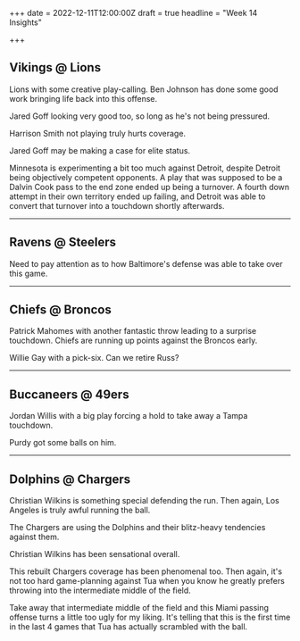 +++
date = 2022-12-11T12:00:00Z
draft = true
headline = "Week 14 Insights"

+++
## Vikings @ Lions

Lions with some creative play-calling. Ben Johnson has done some good work bringing life back into this offense.

Jared Goff looking very good too, so long as he's not being pressured.

Harrison Smith not playing truly hurts coverage.

Jared Goff may be making a case for elite status.

Minnesota is experimenting a bit too much against Detroit, despite Detroit being objectively competent opponents. A play that was supposed to be a Dalvin Cook pass to the end zone ended up being a turnover. A fourth down attempt in their own territory ended up failing, and Detroit was able to convert that turnover into a touchdown shortly afterwards.

***

## Ravens @ Steelers

Need to pay attention as to how Baltimore's defense was able to take over this game.

***

## Chiefs @ Broncos

Patrick Mahomes with another fantastic throw leading to a surprise touchdown. Chiefs are running up points against the Broncos early.

Willie Gay with a pick-six. Can we retire Russ?

***

## Buccaneers @ 49ers

Jordan Willis with a big play forcing a hold to take away a Tampa touchdown.

Purdy got some balls on him.

***

## Dolphins @ Chargers

Christian Wilkins is something special defending the run. Then again, Los Angeles is truly awful running the ball.

The Chargers are using the Dolphins and their blitz-heavy tendencies against them.

Christian Wilkins has been sensational overall.

This rebuilt Chargers coverage has been phenomenal too. Then again, it's not too hard game-planning against Tua when you know he greatly prefers throwing into the intermediate middle of the field.

Take away that intermediate middle of the field and this Miami passing offense turns a little too ugly for my liking. It's telling that this is the first time in the last 4 games that Tua has actually scrambled with the ball.